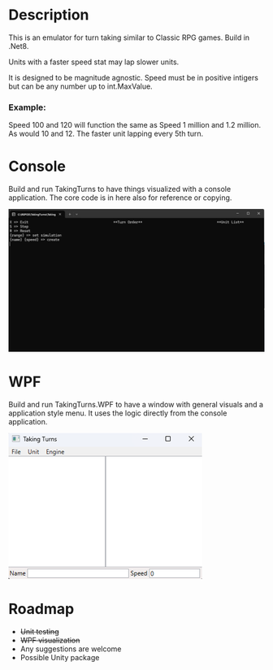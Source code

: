 # Description
This is an emulator for turn taking similar to Classic RPG games. Build in .Net8.

Units with a faster speed stat may lap slower units. 

It is designed to be magnitude agnostic. Speed must be in positive intigers but can be any number up to int.MaxValue. 

### Example:
Speed 100 and 120 will function the same as Speed 1 million and 1.2 million. 
As would 10 and 12. 
The faster unit lapping every 5th turn.

# Console
Build and run TakingTurns to have things visualized with a console application. The core code is in here also for reference or copying.

![alt text](https://github.com/DerekGooding/TakingTurns/blob/master/Console.png)

# WPF
Build and run TakingTurns.WPF to have a window with general visuals and a application style menu. It uses the logic directly from the console application. 

![alt text](https://github.com/DerekGooding/TakingTurns/blob/master/WPF.png)

# Roadmap

- ~~Unit testing~~
- ~~WPF visualization~~
- Any suggestions are welcome
- Possible Unity package
